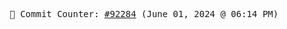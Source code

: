 <p align="center">
    <samp>
        📮 Commit Counter: <a href="https://github.com/Javascript-void0/Javascript-void0/commits/main">#92284</a> (June 01, 2024 @ 06:14 PM)
    </samp>
</p>